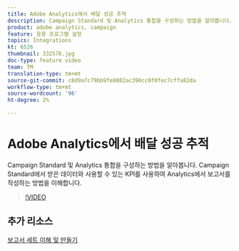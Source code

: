 ```yaml
---
title: Adobe Analytics에서 배달 성공 추적
description: Campaign Standard 및 Analytics 통합을 구성하는 방법을 알아봅니다. Campaign Standard에서 받은 데이터와 사용할 수 있는 KPI를 사용하여 Analytics에서 보고서를 작성하는 방법을 이해합니다.
product: adobe analytics, campaign
feature: 응용 프로그램 설정
topics: Integrations
kt: 6526
thumbnail: 332576.jpg
doc-type: feature video
team: TM
translation-type: tm+mt
source-git-commit: c8d9a7c79bb9fe8882ac390cc0f0fec7cffa82da
workflow-type: tm+mt
source-wordcount: '96'
ht-degree: 2%

---
```



# Adobe Analytics에서 배달 성공 추적

Campaign Standard 및 Analytics 통합을 구성하는 방법을 알아봅니다. Campaign Standard에서 받은 데이터와 사용할 수 있는 KPI를 사용하여 Analytics에서 보고서를 작성하는 방법을 이해합니다.

>[!VIDEO](https://video.tv.adobe.com/v/332576/?quality=12)

## 추가 리소스

[보고서 세트 이해 및 만들기](https://experienceleague.adobe.com/docs/analytics-learn/tutorials/intro-to-analytics/analytics-basics/understanding-and-creating-report-suites.html?lang=en#intro-to-analytics)
